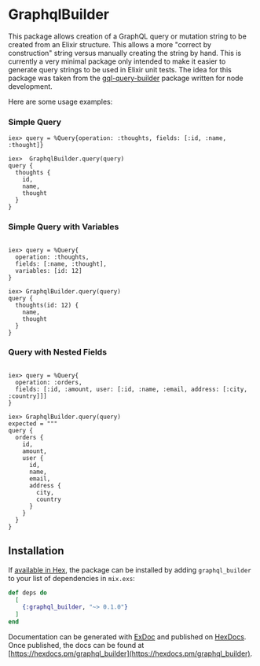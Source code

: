 # GraphqlBuilder

This package allows creation of a GraphQL query or mutation string to be created
from an Elixir structure. This allows a more "correct by construction" string
versus manually creating the string by hand. This is currently a very minimal
package only intended to make it easier to generate query strings to be used in
Elixir unit tests. The idea for this package was taken from the
[gql-query-builder](https://github.com/atulmy/gql-query-builder) package written
for node development.

Here are some usage examples:

### Simple Query

```
iex> query = %Query{operation: :thoughts, fields: [:id, :name, :thought]}

iex>  GraphqlBuilder.query(query)
query {
  thoughts {
    id,
    name,
    thought
  }
}

```

### Simple Query with Variables
```

iex> query = %Query{
  operation: :thoughts,
  fields: [:name, :thought],
  variables: [id: 12]
}

iex> GraphqlBuilder.query(query)
query {
  thoughts(id: 12) {
    name,
    thought
  }
}

```

### Query with Nested Fields

```

iex> query = %Query{
  operation: :orders,
  fields: [:id, :amount, user: [:id, :name, :email, address: [:city, :country]]]
}

iex> GraphqlBuilder.query(query)
expected = """
query {
  orders {
    id,
    amount,
    user {
      id,
      name,
      email,
      address {
        city,
        country
      }
    }
  }
}

```

## Installation

If [available in Hex](https://hex.pm/docs/publish), the package can be installed
by adding `graphql_builder` to your list of dependencies in `mix.exs`:

```elixir
def deps do
  [
    {:graphql_builder, "~> 0.1.0"}
  ]
end
```

Documentation can be generated with [ExDoc](https://github.com/elixir-lang/ex_doc)
and published on [HexDocs](https://hexdocs.pm). Once published, the docs can
be found at [https://hexdocs.pm/graphql_builder](https://hexdocs.pm/graphql_builder).

